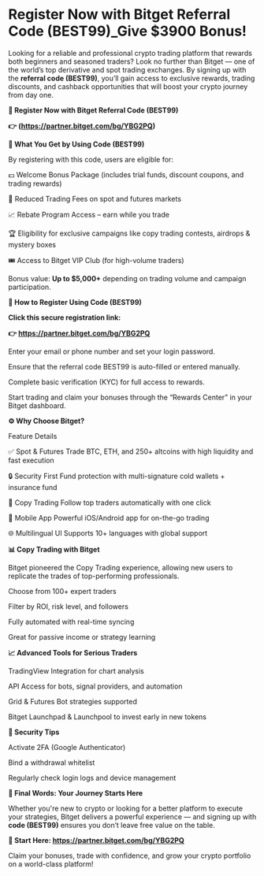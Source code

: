 # Register Now with Bitget Referral Code (BEST99)_Give $3900 Bonus!

Looking for a reliable and professional crypto trading platform that rewards both beginners and seasoned traders? Look no further than Bitget — one of the world’s top derivative and spot trading exchanges. By signing up with the **referral code (BEST99)**, you’ll gain access to exclusive rewards, trading discounts, and cashback opportunities that will boost your crypto journey from day one.

**🔑 Register Now with Bitget Referral Code (BEST99)**

**👉 (https://partner.bitget.com/bg/YBG2PQ)**

**🎁 What You Get by Using Code (BEST99)**

By registering with this code, users are eligible for:

💵 Welcome Bonus Package (includes trial funds, discount coupons, and trading rewards)

🔁 Reduced Trading Fees on spot and futures markets

📈 Rebate Program Access – earn while you trade

🏆 Eligibility for exclusive campaigns like copy trading contests, airdrops & mystery boxes

🎟️ Access to Bitget VIP Club (for high-volume traders)

Bonus value: **Up to $5,000+** depending on trading volume and campaign participation.

**🧾 How to Register Using Code (BEST99)**

**Click this secure registration link:**

**👉 https://partner.bitget.com/bg/YBG2PQ**

Enter your email or phone number and set your login password.

Ensure that the referral code BEST99 is auto-filled or entered manually.

Complete basic verification (KYC) for full access to rewards.

Start trading and claim your bonuses through the “Rewards Center” in your Bitget dashboard.

**⚙️ Why Choose Bitget?**

Feature	Details

✅ Spot & Futures	Trade BTC, ETH, and 250+ altcoins with high liquidity and fast execution

🔒 Security First	Fund protection with multi-signature cold wallets + insurance fund

👥 Copy Trading	Follow top traders automatically with one click

📲 Mobile App	Powerful iOS/Android app for on-the-go trading

🌐 Multilingual UI	Supports 10+ languages with global support

**📊 Copy Trading with Bitget**

Bitget pioneered the Copy Trading experience, allowing new users to replicate the trades of top-performing professionals.

Choose from 100+ expert traders

Filter by ROI, risk level, and followers

Fully automated with real-time syncing

Great for passive income or strategy learning

**📈 Advanced Tools for Serious Traders**

TradingView Integration for chart analysis

API Access for bots, signal providers, and automation

Grid & Futures Bot strategies supported

Bitget Launchpad & Launchpool to invest early in new tokens

**🔐 Security Tips**

Activate 2FA (Google Authenticator)

Bind a withdrawal whitelist

Regularly check login logs and device management

**🎉 Final Words: Your Journey Starts Here**

Whether you're new to crypto or looking for a better platform to execute your strategies, Bitget delivers a powerful experience — and signing up with **code (BEST99)** ensures you don’t leave free value on the table.

**📌 Start Here: https://partner.bitget.com/bg/YBG2PQ**

Claim your bonuses, trade with confidence, and grow your crypto portfolio on a world-class platform!


